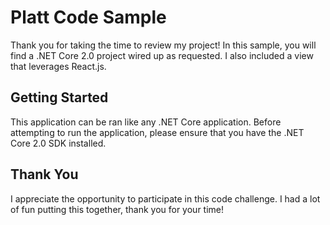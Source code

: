 
# Platt Code Sample

Thank you for taking the time to review my project! In this sample, you will find a .NET Core 2.0 project wired up as requested. I also included a view that leverages React.js.

## Getting Started

This application can be ran like any .NET Core application. Before attempting to run the application, please ensure that you have the .NET Core 2.0 SDK installed.

## Thank You

I appreciate the opportunity to participate in this code challenge. I had a lot of fun putting this together, thank you for your time!
